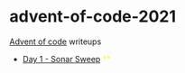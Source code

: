 # advent-of-code-2021
[Advent of code](https://adventofcode.com/2021) writeups

* [Day 1 - Sonar Sweep](./day1/Sonar%20Sweep/Sonar-Sweep.md) <span style="color:yellow">\*</span><span style="color:yellow">\*</span>